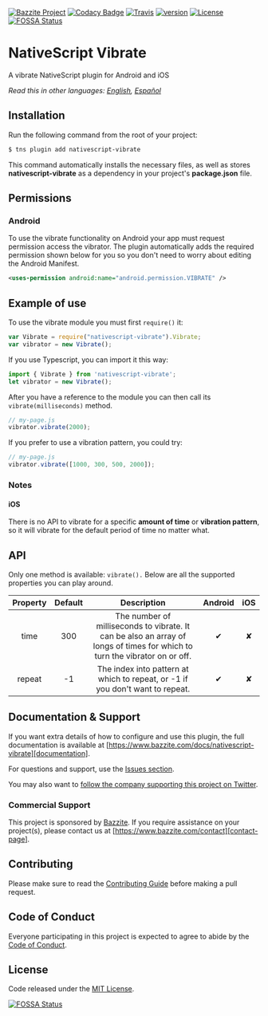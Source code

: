 [![Bazzite Project](https://img.shields.io/badge/Bazzite-project-blue.svg)](https://www.bazzite.com/docs/nativescript-vibrate?utm_source=github&utm_medium=readme&utm_campaign=nativescript-vibrate)
[![Codacy Badge](https://img.shields.io/codacy/grade/a40541d66db746bcb6669b7f30fd498d.svg)](https://www.codacy.com/app/bazzite/nativescript-vibrate?utm_source=github.com&utm_medium=referral&utm_content=bazzite/nativescript-vibrate&utm_campaign=badger)
[![Travis](https://img.shields.io/travis/bazzite/nativescript-vibrate/master.svg)](https://travis-ci.org/bazzite/nativescript-vibrate)
[![version](https://img.shields.io/npm/v/nativescript-vibrate.svg)](https://www.npmjs.com/package/nativescript-vibrate)
[![License](https://img.shields.io/badge/license-MIT-blue.svg)](https://www.bazzite.com/docs/nativescript-vibrate/license?utm_source=github&utm_medium=readme&utm_campaign=nativescript-vibrate)
[![FOSSA Status](https://app.fossa.io/api/projects/git%2Bgithub.com%2Fbazzite%2Fnativescript-vibrate.svg?type=shield)](https://app.fossa.io/projects/git%2Bgithub.com%2Fbazzite%2Fnativescript-vibrate?ref=badge_shield)

# NativeScript Vibrate

A vibrate NativeScript plugin for Android and iOS

*Read this in other languages: [English](README.md), [Español](README.es.md)*

## Installation

Run the following command from the root of your project:

```bash
$ tns plugin add nativescript-vibrate
```

This command automatically installs the necessary files, as well as stores **nativescript-vibrate** as a dependency in your project's **package.json** file.

## Permissions

### Android

To use the vibrate functionality on Android your app must request permission access the vibrator. The plugin automatically adds the required permission shown below for you so you don't need to worry about editing the Android Manifest.

```xml
<uses-permission android:name="android.permission.VIBRATE" />
```

## Example of use

To use the vibrate module you must first `require()` it:

```js
var Vibrate = require("nativescript-vibrate").Vibrate;
var vibrator = new Vibrate();
```

If you use Typescript, you can import it this way:

```typescript
import { Vibrate } from 'nativescript-vibrate';
let vibrator = new Vibrate();
```

After you have a reference to the module you can then call its `vibrate(milliseconds)` method.

```js
// my-page.js
vibrator.vibrate(2000);
```

If you prefer to use a vibration pattern, you could try:

```js
// my-page.js
vibrator.vibrate([1000, 300, 500, 2000]);
```

### Notes

#### iOS

There is no API to vibrate for a specific **amount of time** or **vibration pattern**, so it will vibrate for the default period of time no matter what.

## API

Only one method is available: `vibrate().` Below are all the supported properties you can play around.

| Property | Default | Description | Android | iOS |
| :-: | :-: | :-: | :-: | :-: |
| time | 300 | The number of milliseconds to vibrate. It can be also an array of longs of times for which to turn the vibrator on or off. | ✔︎ | ✘ |
| repeat | -1 | The index into pattern at which to repeat, or -1 if you don't want to repeat. | ✔︎ | ✘ |

## Documentation & Support

If you want extra details of how to configure and use this plugin, the full documentation is available at [https://www.bazzite.com/docs/nativescript-vibrate][documentation].

For questions and support, use the [Issues section][issues].

You may also want to [follow the company supporting this project on Twitter][twitter].

### Commercial Support

This project is sponsored by [Bazzite][bazzite-website]. If you require assistance on your project(s), please contact us at [https://www.bazzite.com/contact][contact-page].

## Contributing

Please make sure to read the [Contributing Guide][contributing] before making a pull request.

## Code of Conduct

Everyone participating in this project is expected to agree to abide by the [Code of Conduct][code-of-conduct].

## License

Code released under the [MIT License][license-page].


[documentation]: https://www.bazzite.com/docs/nativescript-vibrate?utm_source=github&utm_medium=readme&utm_campaign=nativescript-vibrate
[contributing]: https://www.bazzite.com/docs/nativescript-vibrate/contributing?utm_source=github&utm_medium=readme&utm_campaign=nativescript-vibrate
[code-of-conduct]: https://www.bazzite.com/open-source/code-of-conduct?utm_source=github&utm_medium=readme&utm_campaign=nativescript-vibrate
[issues]: https://github.com/bazzite/nativescript-vibrate/issues
[twitter]: https://twitter.com/BazziteTech
[bazzite-website]: https://www.bazzite.com?utm_source=github&utm_medium=readme&utm_campaign=nativescript-vibrate
[contact-page]: https://www.bazzite.com/contact?utm_source=github&utm_medium=readme&utm_campaign=nativescript-vibrate
[license-page]: https://www.bazzite.com/docs/nativescript-vibrate/license?utm_source=github&utm_medium=readme&utm_campaign=nativescript-vibrate


[![FOSSA Status](https://app.fossa.io/api/projects/git%2Bgithub.com%2Fbazzite%2Fnativescript-vibrate.svg?type=large)](https://app.fossa.io/projects/git%2Bgithub.com%2Fbazzite%2Fnativescript-vibrate?ref=badge_large)